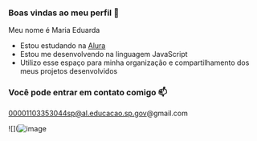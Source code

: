 ### Boas vindas ao meu perfil 🦋

Meu nome é Maria Eduarda 

- Estou estudando na [Alura](https://www.alura.com.br)
- Estou me desenvolvendo na linguagem JavaScript
- Utilizo esse espaço para minha organização e compartilhamento dos meus projetos desenvolvidos

 ### Você pode entrar em contato comigo 📫

00001103353044sp@al.educacao.sp.gov@gmail.com

![](![image](https://media1.tenor.com/m/Q_6JIVo5V3kAAAAC/spider-man-pointing.gif)
